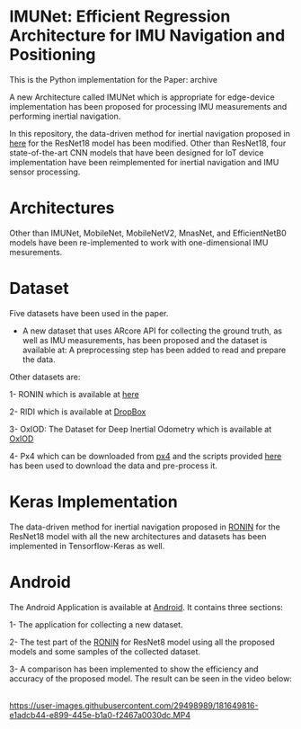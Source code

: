 # IMUNet: Efficient Regression Architecture for IMU Navigation and Positioning

This is the Python implementation for the Paper: archive

A new Architecture called IMUNet which is appropriate for edge-device implementation has been proposed for processing IMU measurements and performing inertial navigation. 

In this repository, the data-driven method for inertial navigation proposed in [here](https://github.com/Sachini/ronin) for the ResNet18 model has been modified.
Other than ResNet18, four state-of-the-art CNN models that have been designed for IoT device implementation have been reimplemented for inertial navigation and IMU sensor processing. 

# Architectures
Other than IMUNet, MobileNet, MobileNetV2, MnasNet, and EfficientNetB0 models have been re-implemented to work with one-dimensional IMU mesurements. 

# Dataset
Five datasets have been used in the paper.
* A new dataset that uses ARcore API for collecting the ground truth, as well as IMU measurements, has been proposed and the dataset is available at:
A preprocessing step has been added to read and prepare the data. 

Other datasets are:

1- RONIN which is available at [here](https://ronin.cs.sfu.ca/) 

2- RIDI which is available at [DropBox](https://www.dropbox.com/s/9zzaj3h3u4bta23/ridi_data_publish_v2.zip?dl=0)  

3- OxIOD: The Dataset for Deep Inertial Odometry which is available at [OxIOD](http://deepio.cs.ox.ac.uk/ )   

4- Px4 which can be downloaded from [px4](https://px4.io/)  and the scripts provided [here](https://github.com/majuid/DeepNav) has been used to download the data and pre-process it. 

# Keras Implementation
The data-driven method for inertial navigation proposed in [RONIN](https://github.com/Sachini/ronin) for the ResNet18 model with all the new architectures and datasets has been implemented in Tensorflow-Keras as well. 

# Android
The Android Application is available at [Android](https://github.com/BehnamZeinali/IMUNet_Android). 
It contains three sections: 

1- The application for collecting a new dataset.

2- The test part of the [RONIN](https://github.com/Sachini/ronin) for ResNet8 model using all the proposed models and some samples of the collected dataset.

3- A comparison has been implemented to show the efficiency and accuracy of the proposed model. The result can be seen in the video below:  


https://user-images.githubusercontent.com/29498989/181649816-e1adcb44-e899-445e-b1a0-f2467a0030dc.MP4


